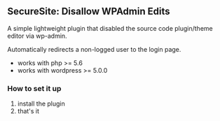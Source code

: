 ## SecureSite: Disallow WPAdmin Edits

A simple lightweight plugin that disabled the source code plugin/theme editor via wp-admin.

Automatically redirects a non-logged user to the login page.

- works with php >= 5.6
- works with wordpress >= 5.0.0


### How to set it up
1. install the plugin
2. that's it